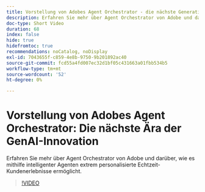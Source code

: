 ```yaml
---
title: Vorstellung von Adobes Agent Orchestrator - die nächste Generation der GenAI-Innovation
description: Erfahren Sie mehr über Agent Orchestrator von Adobe und darüber, wie es mithilfe intelligenter Agenten extrem personalisierte Echtzeit-Kundenerlebnisse ermöglicht.
doc-type: Short Video
duration: 68
index: false
hide: true
hidefromtoc: true
recommendations: noCatalog, noDisplay
exl-id: 7043655f-c859-4e8b-9750-9b201892ac40
source-git-commit: fcd55a4fd007ec32d1bf05c431663a01fbb534b5
workflow-type: tm+mt
source-wordcount: '52'
ht-degree: 0%

---
```


# Vorstellung von Adobes Agent Orchestrator: Die nächste Ära der GenAI-Innovation

Erfahren Sie mehr über Agent Orchestrator von Adobe und darüber, wie es mithilfe intelligenter Agenten extrem personalisierte Echtzeit-Kundenerlebnisse ermöglicht.

<!-- 62_S653_3442539_67_introducing-adobes-agent-orchestrator-the-next-era-of-genai-innovation -->
>[!VIDEO](https://video.tv.adobe.com/v/3458307/?learn=on&enablevpops=true)
